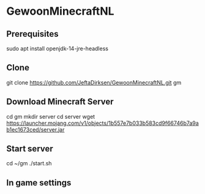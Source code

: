 # GewoonMinecraftNL

## Prerequisites
sudo apt install openjdk-14-jre-headless

## Clone
git clone https://github.com/JeftaDirksen/GewoonMinecraftNL.git gm

## Download Minecraft Server
cd gm
mkdir server
cd server
wget https://launcher.mojang.com/v1/objects/1b557e7b033b583cd9f66746b7a9ab1ec1673ced/server.jar

## Start server
cd ~/gm
./start.sh

## In game settings
